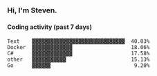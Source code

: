 ### Hi, I'm Steven.

#### Coding activity (past 7 days)
```
Text    ▓▓▓▓▓▓▓▓▓▓▓▓▓▓▓▓▓▓▓▓▓▓▓▓▓▓▓▓▓▓  40.03%
Docker  ▓▓▓▓▓▓▓▓▓▓▓▓▓                   18.06%
C#      ▓▓▓▓▓▓▓▓▓▓▓▓▓                   17.58%
other   ▓▓▓▓▓▓▓▓▓▓▓                     15.13%
Go      ▓▓▓▓▓▓                           9.20%
```
